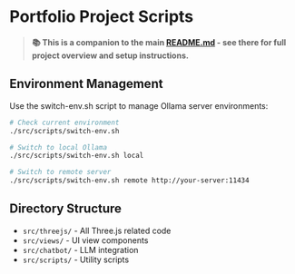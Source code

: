 # Portfolio Project Scripts

> **📚 This is a companion to the main [README.md](./README.md) - see there for full project overview and setup instructions.**

## Environment Management

Use the switch-env.sh script to manage Ollama server environments:

```bash
# Check current environment
./src/scripts/switch-env.sh

# Switch to local Ollama
./src/scripts/switch-env.sh local

# Switch to remote server
./src/scripts/switch-env.sh remote http://your-server:11434
```

## Directory Structure

- `src/threejs/` - All Three.js related code
- `src/views/` - UI view components
- `src/chatbot/` - LLM integration
- `src/scripts/` - Utility scripts
